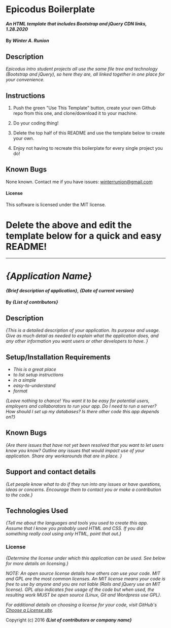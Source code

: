 # Epicodus Boilerplate

#### _An HTML template that includes Bootstrap and jQuery CDN links, 1.28.2020_

#### By _**Winter A. Runion**_

## Description
_Epicodus intro student projects all use the same file tree and technology (Bootstrap and jQuery), so here they are, all linked together in one place for your convenience._ 

## Instructions

1. Push the green "Use This Template" button, create your own Github repo from this one, and clone/download it to your machine.

2. Do your coding thing!

3. Delete the top half of this README and use the template below to create your own.

4. Enjoy not having to recreate this boilerplate for every single project you do!

## Known Bugs

None known. Contact me if you have issues: winterrunion@gmail.com

#### License
This software is licensed under the MIT license.

# Delete the above and edit the template below for a quick and easy README!

___

# _{Application Name}_

#### _{Brief description of application}, {Date of current version}_

#### By _**{List of contributors}**_

## Description

_{This is a detailed description of your application. Its purpose and usage.  Give as much detail as needed to explain what the application does, and any other information you want users or other developers to have. }_

## Setup/Installation Requirements

* _This is a great place_
* _to list setup instructions_
* _in a simple_
* _easy-to-understand_
* _format_

_{Leave nothing to chance! You want it to be easy for potential users, employers and collaborators to run your app. Do I need to run a server? How should I set up my databases? Is there other code this app depends on?}_

## Known Bugs

_{Are there issues that have not yet been resolved that you want to let users know you know?  Outline any issues that would impact use of your application.  Share any workarounds that are in place. }_

## Support and contact details

_{Let people know what to do if they run into any issues or have questions, ideas or concerns.  Encourage them to contact you or make a contribution to the code.}_

## Technologies Used

_{Tell me about the languages and tools you used to create this app. Assume that I know you probably used HTML and CSS. If you did something really cool using only HTML, point that out.}_

### License

*{Determine the license under which this application can be used.  See below for more details on licensing.}*

_NOTE: An open source license details how others can use your code. MIT and GPL are the most common licenses. An MIT license means your code is free to use by anyone and you are not liable (Rails and jQuery use an MIT license). GPL also indicates free usage of the code but when used, the resulting work MUST be open source (Linux, Git and Wordpress use GPL)._

_For additional details on choosing a license for your code, visit GitHub's [Choose a License site](https://choosealicense.com/)._

Copyright (c) 2016 **_{List of contributors or company name}_**
